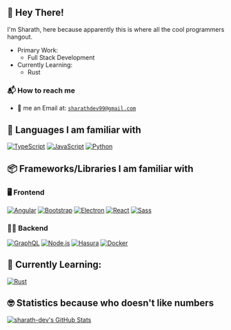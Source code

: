 ## 👋 Hey There!

I'm Sharath, here because apparently this is where all the cool programmers hangout.

- Primary Work:
  - Full Stack Development
- Currently Learning:
  - Rust

### 📬 How to reach me

- 🔫 me an Email at: [`sharathdev99@gmail.com`](sharathdev99@gmail.com)

## 📜 Languages I am familiar with

[![TypeScript]](https://www.typescriptlang.org "TypeScript")
[![JavaScript]](https://en.wikipedia.org/wiki/JavaScript "JavaScript")
[![Python]](https://www.python.org "Python")

## 📦 Frameworks/Libraries I am familiar with

### 🖥️ Frontend

[![Angular]](https://angular.io "Angular")
[![Bootstrap]](https://getbootstrap.com "Bootstrap")
[![Electron]](https://www.electronjs.org "Electron")
[![React]](https://reactjs.org "React")
[![Sass]](https://sass-lang.com "Sass")

### 🧑‍💻 Backend

[![GraphQL]](https://graphql.org "GraphQL")
[![Node.js]](https://nodejs.org "Node.js")
[![Hasura]](https://hasura.io "Hasura")
[![Docker]](https://www.docker.com "Docker")

## 📖 Currently Learning:

[![Rust]](https://rust-lang.org "Rust")

## 🤓 Statistics because who doesn't like numbers

[![sharath-dev's GitHub Stats](https://github-readme-stats.vercel.app/api?username=sharath-dev&show_icons=true&theme=github_dark&count_private=true)](https://github.com/sharath-dev?tab=overview)

<!-- [![Top Langs](https://github-readme-stats.vercel.app/api/top-langs/?username=sharath-dev&layout=compact&theme=github_dark&count_private=true)](https://github.com/sharath-dev/?tab=overview) -->

<!--Markdown Images and URLs-->

[angular]: https://img.shields.io/badge/Angular-DD0031?style=for-the-badge&labelColor=ffffff&logoColor=DD0031&logo=angular
[bootstrap]: https://img.shields.io/badge/Bootstrap-7952B3?style=for-the-badge&labelColor=7952B3&logoColor=ffffff&logo=bootstrap
[docker]: https://img.shields.io/badge/Docker-2496ED?style=for-the-badge&labelColor=369cee&logoColor=ffffff&logo=docker
[electron]: https://img.shields.io/badge/Electron-2e3241?style=for-the-badge&labelColor=2e3241&logoColor=a0e9f8&logo=electron
[graphql]: https://img.shields.io/badge/GraphQL-E434AA?style=for-the-badge&labelColor=ffffff&logoColor=E434AA&logo=graphql
[hasura]: https://img.shields.io/badge/Hasura-1EB4D4?style=for-the-badge&labelColor=1b2738&logoColor=1EB4D4&logo=hasura
[javascript]: https://img.shields.io/badge/JavaScript-F7DF1E?style=for-the-badge&labelColor=ffffff&logoColor=F7DF1E&logo=javascript
[node.js]: https://img.shields.io/badge/Node.js-339933?style=for-the-badge&labelColor=1e2122&logoColor=339933&logo=node-dot-js
[python]: https://img.shields.io/badge/Python-3776AB?style=for-the-badge&labelColor=FFD43B&logoColor=3776AB&logo=python
[react]: https://img.shields.io/badge/React-61DAFB?style=for-the-badge&labelColor=20232A&logoColor=61DAFB&logo=react
[rust]: https://img.shields.io/badge/Rust-ffffff?style=for-the-badge&labelColor=ffffff&logoColor=000000&logo=rust
[typescript]: https://img.shields.io/badge/TypeScript-3178C6?style=for-the-badge&labelColor=ffffff&logoColor=3178C6&logo=typescript
[sass]: https://img.shields.io/badge/Sass-CC6699?style=for-the-badge&labelColor=be3f80&logoColor=ffffff&logo=sass
